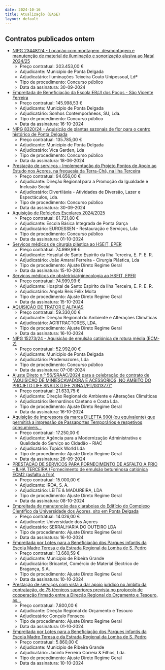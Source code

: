 ```yaml
---
date: 2024-10-16
title: Atualização (BASE)
layout: default
---
```

## Contratos publicados ontem

* [NIPG 23448/24 - Locação com montagem, desmontagem e manutenção de material de iluminação e sonorização alusiva ao Natal 2024/25](https://www.base.gov.pt/Base4/pt/detalhe/?type=contratos&id=10972105)
  * Preço contratual: 303.453,00 €
  * Adjudicante: Município de Ponta Delgada
  * Adjudicatário: Iluminações Teixeira Couto Unipessoal, Ldª
  * Tipo de procedimento: Concurso público
  * Data da assinatura: 30-09-2024
* [Empreitada de Beneficiação da Escola EB/JI dos Poços - São Vicente Ferreira](https://www.base.gov.pt/Base4/pt/detalhe/?type=contratos&id=10974436)
  * Preço contratual: 145.998,53 €
  * Adjudicante: Município de Ponta Delgada
  * Adjudicatário: Sonhos Contemporâneos, SU, Lda.
  * Tipo de procedimento: Concurso público
  * Data da assinatura: 16-10-2024
* [NIPG 8320/24 - Aquisição de plantas sazonais de flor para o centro histórico de Ponta Delgada](https://www.base.gov.pt/Base4/pt/detalhe/?type=contratos&id=10972851)
  * Preço contratual: 135.785,00 €
  * Adjudicante: Município de Ponta Delgada
  * Adjudicatário: Vica Garden, Lda
  * Tipo de procedimento: Concurso público
  * Data da assinatura: 18-06-2024
* [Prestação de serviços - Implementação do Projeto Pontos de Apoio ao Estudo nos Açores, na freguesia da Terra-Chã, na Ilha Terceira](https://www.base.gov.pt/Base4/pt/detalhe/?type=contratos&id=10973200)
  * Preço contratual: 94.656,00 €
  * Adjudicante: Direção Regional para a Promoção da Igualdade e Inclusão Social
  * Adjudicatário: Divertiláxia - Atividades de Diversão, Lazer e Espectáculos, Lda.
  * Tipo de procedimento: Concurso público
  * Data da assinatura: 30-09-2024
* [Aquisição de Refeições Escolares 2024/2025](https://www.base.gov.pt/Base4/pt/detalhe/?type=contratos&id=10973139)
  * Preço contratual: 81.721,80 €
  * Adjudicante: Escola Básica Integrada de Ponta Garça
  * Adjudicatário: EUROESSEN - Restauração e Serviços, Lda
  * Tipo de procedimento: Concurso público
  * Data da assinatura: 01-10-2024
* [Serviços médicos de cirurgia plástica ao HSEIT, EPER](https://www.base.gov.pt/Base4/pt/detalhe/?type=contratos&id=10973466)
  * Preço contratual: 74.999,99 €
  * Adjudicante: Hospital de Santo Espírito da Ilha Terceira, E. P. E. R.
  * Adjudicatário: João Amaral Ferreira - Cirurgia Plástica, Lda
  * Tipo de procedimento: Ajuste Direto Regime Geral
  * Data da assinatura: 15-10-2024
* [Serviços médicos de obstetrícia/ginecologia ao HSEIT, EPER](https://www.base.gov.pt/Base4/pt/detalhe/?type=contratos&id=10974021)
  * Preço contratual: 74.999,99 €
  * Adjudicante: Hospital de Santo Espírito da Ilha Terceira, E. P. E. R.
  * Adjudicatário: Angela Reis Félix Moita
  * Tipo de procedimento: Ajuste Direto Regime Geral
  * Data da assinatura: 15-10-2024
* [AQUISIÇÃO DE TRATOR E ALFAIAS](https://www.base.gov.pt/Base4/pt/detalhe/?type=contratos&id=10973391)
  * Preço contratual: 59.330,00 €
  * Adjudicante: Direção Regional do Ambiente e Alterações Climáticas
  * Adjudicatário: AGRITRACTORES, LDA.
  * Tipo de procedimento: Ajuste Direto Regime Geral
  * Data da assinatura: 16-10-2024
* [NIPG 15273/24 - Aquisição de emulsão catiónica de rotura média (ECM-2)](https://www.base.gov.pt/Base4/pt/detalhe/?type=contratos&id=10972219)
  * Preço contratual: 52.992,00 €
  * Adjudicante: Município de Ponta Delgada
  * Adjudicatário: Prodemazores, Lda
  * Tipo de procedimento: Concurso público
  * Data da assinatura: 07-08-2024
* [Ajuste Direto n.º 56/SRAAC/2024 para a celebração de contrato de “AQUISIÇÃO DE MINIESCAVADORA E ACESSÓRIOS, NO ÂMBITO DO PROJETO LIFE SNAILS (LIFE 20NAT/PT/001377)"](https://www.base.gov.pt/Base4/pt/detalhe/?type=contratos&id=10974338)
  * Preço contratual: 21.633,75 €
  * Adjudicante: Direção Regional do Ambiente e Alterações Climáticas
  * Adjudicatário: Bernardinos Caetano e Costa Lda.
  * Tipo de procedimento: Ajuste Direto Regime Geral
  * Data da assinatura: 16-10-2024
* [Aquisição de impressora da marca DILETTA 900i (ou equivalente) que permitirá a impressão de Passaportes Temporários e respetivos consumíveis. .](https://www.base.gov.pt/Base4/pt/detalhe/?type=contratos&id=10974462)
  * Preço contratual: 17.250,00 €
  * Adjudicante: Agência para a Modernização Administrativa e Qualidade do Serviço ao Cidadão - RIAC
  * Adjudicatário: Topick World Lda
  * Tipo de procedimento: Ajuste Direto Regime Geral
  * Data da assinatura: 26-09-2024
* [PRESTAÇÃO DE SERVIÇOS PARA FORNECIMENTO DE ASFALTO A FRIO – ILHA TERCEIRA (Fornecimento de emulsão betuminosa catiónica ECM2 (asfalto a frio)](https://www.base.gov.pt/Base4/pt/detalhe/?type=contratos&id=10973348)
  * Preço contratual: 15.000,00 €
  * Adjudicante: IROA, S. A.
  * Adjudicatário: LEITE & MADUREIRA, LDA
  * Tipo de procedimento: Ajuste Direto Regime Geral
  * Data da assinatura: 08-10-2024
* [Empreitada de manutenção das claraboias do Edifício do Complexo Científico da Universidade dos Açores, sito em Ponta Delgada](https://www.base.gov.pt/Base4/pt/detalhe/?type=contratos&id=10974330)
  * Preço contratual: 14.026,00 €
  * Adjudicante: Universidade dos Açores
  * Adjudicatário: SERRALHARIA DO OUTEIRO LDA
  * Tipo de procedimento: Ajuste Direto Regime Geral
  * Data da assinatura: 16-10-2024
* [Empreitada por Lotes para a Beneficiação dos Parques infantis da Escola Madre Teresa e da Estrada Regional da Lomba de S. Pedro](https://www.base.gov.pt/Base4/pt/detalhe/?type=contratos&id=10974264)
  * Preço contratual: 13.660,59 €
  * Adjudicante: Município de Ribeira Grande
  * Adjudicatário: Bricantel, Comércio de Material Electrico de Bragança, S.A.
  * Tipo de procedimento: Ajuste Direto Regime Geral
  * Data da assinatura: 10-10-2024
* [Prestação de serviços com vista a dar apoio jurídico no âmbito da contratação, de 75 técnicos superiores prevista no protocolo de cooperação firmado entre a Direção Regional do Orçamento e Tesouro, as...](https://www.base.gov.pt/Base4/pt/detalhe/?type=contratos&id=10972534)
  * Preço contratual: 7.800,00 €
  * Adjudicante: Direção Regional do Orçamento e Tesouro
  * Adjudicatário: Gonçalo Fonseca
  * Tipo de procedimento: Ajuste Direto Regime Geral
  * Data da assinatura: 01-10-2024
* [Empreitada por Lotes para a Beneficiação dos Parques infantis da Escola Madre Teresa e da Estrada Regional da Lomba de S. Pedro](https://www.base.gov.pt/Base4/pt/detalhe/?type=contratos&id=10974296)
  * Preço contratual: 5.860,00 €
  * Adjudicante: Município de Ribeira Grande
  * Adjudicatário: Jacinto Ferreira Correia & Filhos, Lda.
  * Tipo de procedimento: Ajuste Direto Regime Geral
  * Data da assinatura: 10-10-2024
